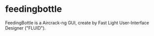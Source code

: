 # feedingbottle
FeedingBottle is a Aircrack-ng GUI, create by Fast Light User-Interface Designer ("FLUID").

